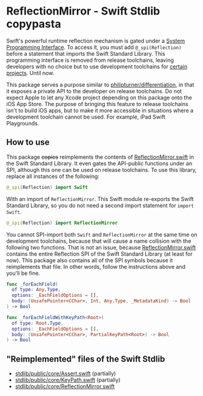 # ReflectionMirror - Swift Stdlib copypasta

Swift's powerful runtime reflection mechanism is gated under a 
[System Programming Interface](https://github.com/apple/swift/blob/main/docs/ReferenceGuides/UnderscoredAttributes.md#_spispiname).
To access it, you must add `@_spi(Reflection)` before a statement that imports
the Swift Standard Library. This programming interface is removed from release 
toolchains, leaving developers with no choice but to use development toolchains
for [certain projects](https://github.com/s4tf). Until now.

This package serves a purpose similar to 
[philipturner/differentiation](https://github.com/philipturner/differentiation), 
in that it exposes a private API to the developer on release toolchains. Do not 
expect Apple to let any Xcode project depending on this package onto the iOS App 
Store. The purpose of bringing this feature to release toolchains isn't to build 
iOS apps, but to make it more accessible in situations where a development 
toolchain cannot be used. For example, iPad Swift Playgrounds.

## How to use

This package <s>copies</s> reimplements the contents of 
[ReflectionMirror.swift](https://github.com/apple/swift/blob/main/stdlib/public/core/ReflectionMirror.swift)
in the Swift Standard Library. It even gates the API-public functions under an
SPI, although this one can be used on release toolchains. To use this library,
replace all instances of the following:

```swift
@_spi(Reflection) import Swift
```

With an import of `ReflectionMirror`. This Swift module re-exports the Swift
Standard Library, so you do not need a second import statement for 
`import Swift`. 

```swift
@_spi(Reflection) import ReflectionMirror
```

You cannot SPI-import both `Swift` and `ReflectionMirror` at the same time on development 
toolchains, because that will cause a name collision with the following two functions. 
That is not an issue, because [ReflectionMirror.swift](https://github.com/apple/swift/blob/main/stdlib/public/core/ReflectionMirror.swift) 
contains the entire Reflection SPI of the Swift Standard Library (at least for 
now). This package also contains all of the SPI symbols because it reimplements 
that file. In other words, follow the instructions above and you'll be fine.

```swift
func _forEachField(
  of type: Any.Type,
  options: _EachFieldOptions = [],
  body: (UnsafePointer<CChar>, Int, Any.Type, _MetadataKind) -> Bool
) -> Bool

func _forEachFieldWithKeyPath<Root>(
  of type: Root.Type,
  options: _EachFieldOptions = [],
  body: (UnsafePointer<CChar>, PartialKeyPath<Root>) -> Bool
) -> Bool
```

## "Reimplemented" files of the Swift Stdlib

- [stdlib/public/core/Assert.swift](https://github.com/apple/swift/blob/main/stdlib/public/core/Assert.swift) (partially)
- [stdlib/public/core/KeyPath.swift](https://github.com/apple/swift/blob/main/stdlib/public/core/KeyPath.swift) (partially)
- [stdlib/public/core/ReflectionMirror.swift](https://github.com/apple/swift/blob/main/stdlib/public/core/ReflectionMirror.swift)
